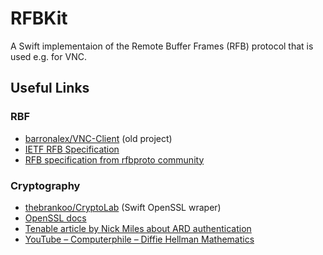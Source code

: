 # RFBKit

A Swift implementaion of the Remote Buffer Frames (RFB) protocol that is used e.g. for VNC.

## Useful Links
### RBF
- [barronalex/VNC-Client](https://github.com/barronalex/VNC-Client) (old project)
- [IETF RFB Specification](https://datatracker.ietf.org/doc/html/rfc6143)
- [RFB specification from rfbproto community](https://github.com/rfbproto/rfbproto/blob/master/rfbproto.rst)

### Cryptography
- [thebrankoo/CryptoLab](https://github.com/thebrankoo/CryptoLab) (Swift OpenSSL wraper)
- [OpenSSL docs](https://www.openssl.org/docs/)
- [Tenable article by Nick Miles about ARD authentication](https://www.tenable.com/blog/detecting-macos-high-sierra-root-account-without-authentication)
- [YouTube – Computerphile – Diffie Hellman Mathematics](https://www.youtube.com/watch?v=Yjrfm_oRO0w)
